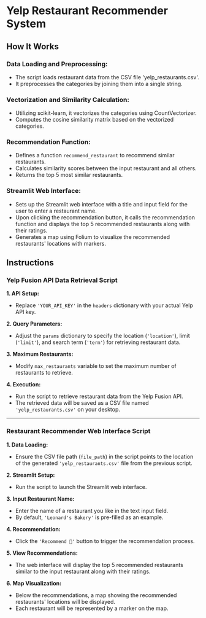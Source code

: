 # Yelp Restaurant Recommender System

## How It Works

### Data Loading and Preprocessing:

- The script loads restaurant data from the CSV file 'yelp_restaurants.csv'.
- It preprocesses the categories by joining them into a single string.

### Vectorization and Similarity Calculation:

- Utilizing scikit-learn, it vectorizes the categories using CountVectorizer.
- Computes the cosine similarity matrix based on the vectorized categories.

### Recommendation Function:

- Defines a function `recommend_restaurant` to recommend similar restaurants.
- Calculates similarity scores between the input restaurant and all others.
- Returns the top 5 most similar restaurants.

### Streamlit Web Interface:

- Sets up the Streamlit web interface with a title and input field for the user to enter a restaurant name.
- Upon clicking the recommendation button, it calls the recommendation function and displays the top 5 recommended restaurants along with their ratings.
- Generates a map using Folium to visualize the recommended restaurants' locations with markers.

## Instructions

### Yelp Fusion API Data Retrieval Script

**1. API Setup:**
   - Replace `'YOUR_API_KEY'` in the `headers` dictionary with your actual Yelp API key.

**2. Query Parameters:**
   - Adjust the `params` dictionary to specify the location (`'location'`), limit (`'limit'`), and search term (`'term'`) for retrieving restaurant data.

**3. Maximum Restaurants:**
   - Modify `max_restaurants` variable to set the maximum number of restaurants to retrieve.

**4. Execution:**
   - Run the script to retrieve restaurant data from the Yelp Fusion API.
   - The retrieved data will be saved as a CSV file named `'yelp_restaurants.csv'` on your desktop.

---

### Restaurant Recommender Web Interface Script

**1. Data Loading:**
   - Ensure the CSV file path (`file_path`) in the script points to the location of the generated `'yelp_restaurants.csv'` file from the previous script.

**2. Streamlit Setup:**
   - Run the script to launch the Streamlit web interface.

**3. Input Restaurant Name:**
   - Enter the name of a restaurant you like in the text input field.
   - By default, `'Leonard's Bakery'` is pre-filled as an example.

**4. Recommendation:**
   - Click the `'Recommend 🎉'` button to trigger the recommendation process.

**5. View Recommendations:**
   - The web interface will display the top 5 recommended restaurants similar to the input restaurant along with their ratings.

**6. Map Visualization:**
   - Below the recommendations, a map showing the recommended restaurants' locations will be displayed.
   - Each restaurant will be represented by a marker on the map.
